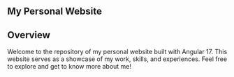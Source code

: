 ## My Personal Website

## Overview

Welcome to the repository of my personal website built with Angular 17. This website serves as a showcase of my work, skills, and experiences. Feel free to explore and get to know more about me!
